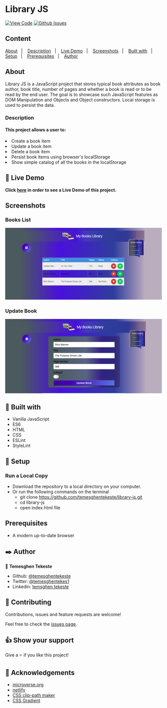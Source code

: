 # Library JS

[![View Code](https://img.shields.io/badge/View%20-Code-green)](https://github.com/temesghentekeste/library-js/pulls)
[![Github Issues](https://img.shields.io/badge/GitHub-Issues-orange)](https://github.com/temesghentekeste/library-js/issues)


## Content

<a text-align="center" href="#about">About</a>&nbsp;&nbsp;&nbsp;|&nbsp;&nbsp;&nbsp;
<a href="#description">Description</a>&nbsp;&nbsp;&nbsp;|&nbsp;&nbsp;&nbsp;
<a href="#live">Live Demo</a>&nbsp;&nbsp;&nbsp;|&nbsp;&nbsp;&nbsp;
<a href="#screenshots">Screenshots</a>&nbsp;&nbsp;&nbsp;|&nbsp;&nbsp;&nbsp;
<a href="#with">Built with</a>&nbsp;&nbsp;&nbsp;|&nbsp;&nbsp;&nbsp;
<a href="#setup">Setup</a>&nbsp;&nbsp;&nbsp;|&nbsp;&nbsp;&nbsp;
<a href="#prerequisites">Prerequisites</a>&nbsp;&nbsp;&nbsp;|&nbsp;&nbsp;&nbsp;
<a href="#author">Author</a>


## About <a name = "about"></a>

Library JS is a JavaScript project that stores typical book attributes as book author, book title, number of pages and whether a book is read or to be read by the end user. The goal is to showcase such JavaScript features as DOM Manipulation and Objects and Object constructors. Local storage is used to persist the data.

<h3>Description <a name = "description"></a></h3>
<h4>This project allows a user to:</h4>
<li>Create a book item</li>
<li>Update a book item</li>
<li>Delete a book item</li>
<li>Persist book items using browser's localStorage</li>
<li>Show simple catalog of all the books in the localStorage</li>

## 🔴 Live Demo <a name = "live"></a>

**Click [here](https://library-js-temesghen.netlify.app/) in order to see a Live Demo of this project.**

## Screenshots <a name = "screenshots"></a>

### Books List
![screenshot](./images/bookUI.png) 
### Update Book
![screenshot](./images/update-book.png) 

## 🔧 Built with<a name = "with"></a>

- Vanilla JavaScript
- ES6
- HTML
- CSS
- ESLint
- StyleLint

## 🔨 Setup<a name = "setup"></a>
### Run a Local Copy
- Download the repository to a local directory on your computer.
- Or run the following commands on the terminal
  - git clone https://github.com/temesghentekeste/library-js.git
  - cd library-js
  - open index.html file

## Prerequisites<a name = "prerequisites"></a>
- A modern up-to-date browser

## ✒️  Author <a name = "author"></a>

👤 **Temesghen Tekeste**

- Github: [@temesghentekeste](https://github.com/temesghentekeste)
- Twitter: [@temesghentekes1](https://twitter.com/temesghentekes1)
- Linkedin: [temsghen tekeste](https://www.linkedin.com/in/temesghentekeste/)


## 🤝 Contributing

Contributions, issues and feature requests are welcome!

Feel free to check the [issues page](https://github.com/temesghentekeste/library-js/issues).


## 👍 Show your support

Give a ⭐️ if you like this project!

## :clap: Acknowledgements
- <a href="https://www.microverse.org/" target="_blank">microverse.org</a>
- <a href="https://netlify.com/" target="_blank">netlify</a>
- <a href="https://bennettfeely.com/clippy/" target="_blank">CSS clip-path maker</a>
- <a href="https://cssgradient.io/" target="_blank">CSS Gradient
</a>
</div>
